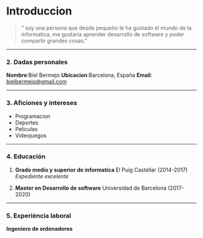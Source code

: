 # Introduccion
> " soy una persona que desde pequeño le ha gustado el mundo de la informatica, me gustaria aprender desarrollo de software y poder compartir grandes cosas."

---

### 2. Dadas personales 
**Nombre**:Biel Bermejo
**Ubicacion**:Barcelona, España
**Email**: bielbermejo@gmail.com

---

### 3. Aficiones y intereses
- Programacion
- Deportes
- Peliculas
- Videojuegos

---

### 4. Educación
1. **Grado medio y superior de informatica**
   El Puig Castellar (2014-2017)
   *Expediente excelente*

2. **Master en Desarrollo de software**
   Universidad de Barcelona (2017-2020)

--- 


### 5. Experiència laboral 
**Ingeniero de ordenadores**

